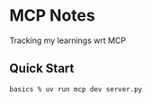 # MCP Notes

Tracking my learnings wrt MCP

## Quick Start

```bash
basics % uv run mcp dev server.py 
```
